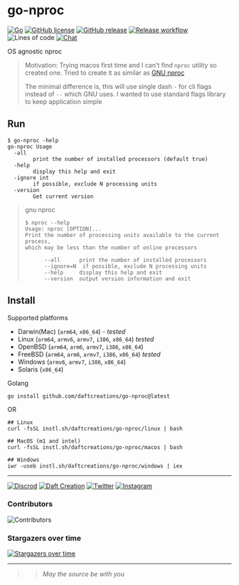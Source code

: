 # go-nproc

[![Go](https://img.shields.io/badge/--00ADD8?logo=go&logoColor=ffffff)](https://golang.org/)
[![GitHub license](https://img.shields.io/github/license/daftcreations/go-nproc?style=for-the-badge)](https://github.com/daftcreations/go-nproc/blob/master/LICENSE)
[![GitHub release](https://img.shields.io/github/v/tag/daftcreations/go-nproc?style=for-the-badge)](https://github.com/daftcreations/go-nproc/releases)
[![Release workflow](https://img.shields.io/github/workflow/status/daftcreation/go-nproc/goreleaser?style=for-the-badge)](https://github.com/daftcreations/go-nproc/actions/workflows/release.yml)
![Lines of code](https://img.shields.io/tokei/lines/github/daftcreations/go-nproc?label=Lines%20of%20code&style=for-the-badge)
[![Chat](https://img.shields.io/discord/960581263264219186?label=%20&logo=discord&style=for-the-badge)](https://discord.com/channels/960581263264219186/960618259244257330)

OS agnostic nproc

> Motivation: Trying macos first time and I can't find `nproc` utility so created one. Tried to create it as similar as [GNU nproc](https://www.gnu.org/software/coreutils/manual/html_node/nproc-invocation.html)
>
> The minimal difference is, this will use single dash `-` for cli flags instead of `--` which GNU uses. I wanted to use standard flags library to keep application simple

## Run

```shell
$ go-nproc -help
go-nproc Usage
  -all
    	print the number of installed processors (default true)
  -help
    	display this help and exit
  -ignore int
    	if possible, exclude N processing units
  -version
    	Get current version
```

> gnu nproc
>
> ```shell
> $ nproc --help
> Usage: nproc [OPTION]...
> Print the number of processing units available to the current process,
> which may be less than the number of online processors
>
>       --all      print the number of installed processors
>       --ignore=N  if possible, exclude N processing units
>       --help     display this help and exit
>       --version  output version information and exit

## Install

Supported platforms

- Darwin(Mac) (`arm64`, `x86_64`) - *tested*
- Linux (`arm64`, `armv6`, `armv7`, `i386`, `x86_64`)  *tested*
- OpenBSD (`arm64`, `arm6`, `armv7`, `i386`, `x86_64`)
- FreeBSD (`arm64`, `arm6`, `armv7`, `i386`, `x86_64`)  *tested*
- Windows (`armv6`, `armv7`, `i386`, `x86_64`)
- Solaris (`x86_64`)

Golang

```shell
go install github.com/daftcreations/go-nproc@latest
```

OR

```shell
## Linux
curl -fsSL instl.sh/daftcreations/go-nproc/linux | bash

## MacOS (m1 and intel)
curl -fsSL instl.sh/daftcreations/go-nproc/macos | bash

## Windows
iwr -useb instl.sh/daftcreations/go-nproc/windows | iex
```

---

[![Discrod](https://img.shields.io/badge/Discord-5865F2?style=for-the-badge&logo=discord&logoColor=white)](https://discord.com/channels/960581263264219186/960618259244257330)
[![Daft Creation](https://img.shields.io/youtube/channel/subscribers/UCDrfHGsm6bJI7Sli7vlcteA?label=YT&logo=youtube&style=for-the-badge)](https://www.youtube.com/c/DaftCreation/playlists)
[![Twitter](https://img.shields.io/twitter/follow/daftcreation?logo=twitter&style=for-the-badge)](https://twitter.com/daftcreation)
[![Instagram](https://img.shields.io/badge/Instagram-E4405F?style=for-the-badge&logo=instagram&logoColor=white)](https://www.instagram.com/daft.creations/)

### Contributors

![Contributors](https://contrib.rocks/image?repo=daftcreations/go-nproc&columns=80)

### Stargazers over time

[![Stargazers over time](https://starchart.cc/daftcreations/go-nproc.svg)](https://starchart.cc/daftcreations/go-nproc)

---

> > *May the source be with you*
